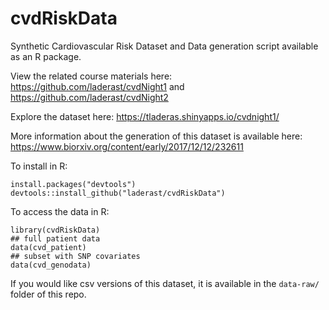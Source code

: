# cvdRiskData

Synthetic Cardiovascular Risk Dataset and Data generation script available as an R package. 

View the related course materials here: https://github.com/laderast/cvdNight1 and https://github.com/laderast/cvdNight2

Explore the dataset here: https://tladeras.shinyapps.io/cvdnight1/

More information about the generation of this dataset 
is available here: https://www.biorxiv.org/content/early/2017/12/12/232611

To install in R:

```
install.packages("devtools")
devtools::install_github("laderast/cvdRiskData")
```
To access the data in R:

```
library(cvdRiskData)
## full patient data
data(cvd_patient)
## subset with SNP covariates
data(cvd_genodata)
```

If you would like csv versions of this dataset, it is available in the `data-raw/` folder of this repo.
